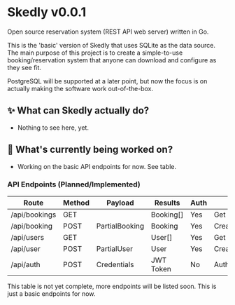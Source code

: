 # Skedly v0.0.1
Open source reservation system (REST API web server) written in Go.

This is the 'basic' version of Skedly that uses SQLite as the data source.
The main purpose of this project is to create a simple-to-use booking/reservation system that anyone can download and configure as they see fit.

PostgreSQL will be supported at a later point, but now the focus is on actually making the software work out-of-the-box.

## ✨ What can Skedly actually do?
- Nothing to see here, yet.

## 📅 What's currently being worked on?
- Working on the basic API endpoints for now. See table.

### API Endpoints (Planned/Implemented)
| Route | Method | Payload | Results | Auth | Description | Implemented? |
|-----|------|------|-----|----|-----|-----|
| /api/bookings | GET | | Booking[] | Yes | Get all bookings | ❌
| /api/booking | POST | PartialBooking | Booking | Yes | Create new booking | ❌
| /api/users | GET | | User[] | Yes | Get all users | ❌
| /api/user | POST | PartialUser | User | Yes | Create new user | ❌
| /api/auth | POST | Credentials | JWT Token | No | Authentication/Authorization | ❌

This table is not yet complete, more endpoints will be listed soon. This is just a basic endpoints for now.